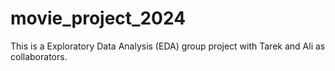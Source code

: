 # movie_project_2024
 This is a Exploratory Data Analysis (EDA) group project with Tarek and Ali as collaborators.
